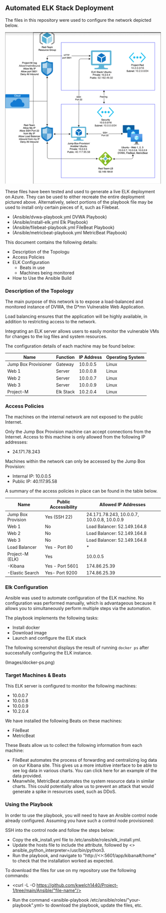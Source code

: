 ## Automated ELK Stack Deployment

The files in this repository were used to configure the network depicted below.

![TODO: Update the path with the name of your diagram](Diagrams/Project-1-Diagram.png)

These files have been tested and used to generate a live ELK deployment on Azure. They can be used to either recreate the entire deployment pictured above. Alternatively, select portions of the playbook file may be used to install only certain pieces of it, such as Filebeat.

- (Ansible/dvwa-playbook.yml DVWA Playbook)
- (Ansible/install-elk.yml Elk Playbook)
- (Ansible/filebeat-playbook.yml FileBeat Playbook)
- (Ansible/metricbeat-playbook.yml MetricBeat Playbook)

This document contains the following details:
- Description of the Topologu
- Access Policies
- ELK Configuration
  - Beats in use
  - Machines being monitored
- How to Use the Ansible Build


### Description of the Topology

The main purpose of this network is to expose a load-balanced and monitored instance of DVWA, the D*mn Vulnerable Web Application.

Load balancing ensures that the application will be highly available, in addition to restricting access to the network.

Integrating an ELK server allows users to easily monitor the vulnerable VMs for changes to the log files and system resources.

The configuration details of each machine may be found below:

| Name                 | Function  | IP Address | Operating System |
|----------------------|-----------|------------|------------------|
| Jump Box Provisioner | Gateway   | 10.0.0.5   | Linux            |
| Web 1                | Server    | 10.0.0.8   | Linux            |
| Web 2                | Server    | 10.0.0.7   | Linux            |
| Web 3                | Server    | 10.0.0.9   | Linux            |
| Project-M            | Elk Stack | 10.2.0.4   | Linux            |

### Access Policies

The machines on the internal network are not exposed to the public Internet. 

Only the Jump Box Provision machine can accept connections from the Internet. Access to this machine is only allowed from the following IP addresses:
- 24.171.78.243

Machines within the network can only be accessed by the Jump Box Provision:
- Internal IP: 10.0.0.5
- Public IP: 40.117.95.58

A summary of the access policies in place can be found in the table below.

| Name               | Public Accessibility | Allowed IP Addresses                        |
|--------------------|----------------------|---------------------------------------------|
| Jump Box Provision |     Yes (SSH 22)     | 24.171.78.243, 10.0.0.7, 10.0.0.8, 10.0.0.9 |
| Web 1              |          No          | Load Balancer: 52.149.164.8                 |
| Web 2              |          No          | Load Balancer: 52.149.164.8                 |
| Web 3              |          No          | Load Balancer: 52.149.164.8                 |
| Load Balancer      |     Yes - Port 80    | *                                           |
| Project-M (ELK)    |          Yes         | 10.0.0.5                                    |
| -Kibana            |    Yes - Port 5601   | 174.86.25.39                                |
| -Elastic Search    |    Yes- Port 9200    | 174.86.25.39                                |

### Elk Configuration

Ansible was used to automate configuration of the ELK machine. No configuration was performed manually, which is advantageous because it allows you to simultaneously perform multiple steps via the automation.

The playbook implements the following tasks:
- Install docker 
- Download image
- Launch and configure the ELK stack 

The following screenshot displays the result of running `docker ps` after successfully configuring the ELK instance.

(Images/docker-ps.png)

### Target Machines & Beats
This ELK server is configured to monitor the following machines:
- 10.0.0.7
- 10.0.0.8
- 10.0.0.9
- 10.2.0.4

We have installed the following Beats on these machines:
- FileBeat
- MetricBeat

These Beats allow us to collect the following information from each machine:
- FileBeat automates the process of forwarding and centralizing log data on our Kibana site. This gives us a more intuitive interface to be able to see log data in various charts. You can click here for an example of the data provided.
- Meanwhile, MetricBeat automates the system resource data in similar charts. This could potentially allow us to prevent an attack that would generate a spike in resources used, such as DDoS.

### Using the Playbook
In order to use the playbook, you will need to have an Ansible control node already configured. Assuming you have such a control node provisioned: 

SSH into the control node and follow the steps below:
- Copy the elk_install.yml file to /etc/ansible/roles/elk_install.yml.
- Update the hosts file to include the attribute, followed by <<IP address>> ansible_python_interpreter=/usr/bin/python3.
- Run the playbook, and navigate to "http://<<your ELK ip>>:5601/app/kibana#/home" to check that the installation worked as expected.

To download the files for use on my repository use the following commands:
- <curl -L -O https://github.com/kwelch1440/Project-1/tree/main/Ansible/"file-name"/>

- Run the command <ansible-playbook /etc/ansible/roles/"your-playbook".yml> to download the playbook, update the files, etc.